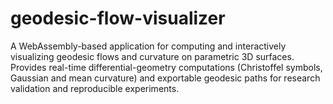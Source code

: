 # geodesic-flow-visualizer
A WebAssembly-based application for computing and interactively visualizing geodesic flows and curvature on parametric 3D surfaces. Provides real-time differential-geometry computations (Christoffel symbols, Gaussian and mean curvature) and exportable geodesic paths for research validation and reproducible experiments.
